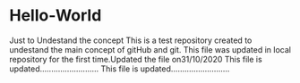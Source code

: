 # Hello-World
Just to Undestand the concept
This is a test repository created to undestand the main concept of gitHub and git.
This file was updated in local repository for the first time.Updated the file on31/10/2020
This file is updated..........................
This file is updated..........................
